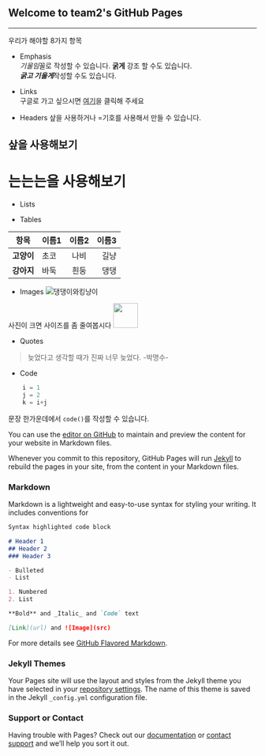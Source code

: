 ## Welcome to team2's GitHub Pages
-----

우리가 해야할 8가지 항목  
* Emphasis  
*기울임*꼴로 작성할 수 있습니다.
**굵게** 강조 할 수도 있습니다.   
***굵고 기울게***작성할 수도 있습니다.


* Links  
구글로 가고 싶으시면 [여기](https://www.google.com)을 클릭해 주세요

* Headers
샆을 사용하거나 =기호를 사용해서 만들 수 있습니다.

## 샆을 사용해보기   
     
는는는을 사용해보기
======

* Lists

* Tables  

|항목|이름1|이름2|이름3|
|-----|:-----|:-----:|-----:|
|**고양이**|초코|나비|길냥|
|**강아지**|바둑|흰둥|댕댕|

* Images
![댕댕이와킹냥이](https://images.mypetlife.co.kr/content/uploads/2019/08/20141553/shutterstock_119617003.jpg "cat and dog")

사진이 크면 사이즈를 좀 줄여봅시다
<img src="https://images.mypetlife.co.kr/content/uploads/2019/08/20141553/shutterstock_119617003.jpg" width="50">

* Quotes
> 늦었다고 생각할 때가 진짜 너무 늦었다.
> -박명수-

* Code   
```java
    i = 1
    j = 2
    k = i+j
```
    
문장 한가운데에서 `code()`를 작성할 수 있습니다.

You can use the [editor on GitHub](https://github.com/2020-1-OSS-team-2/testpage.io/edit/master/README.md) to maintain and preview the content for your website in Markdown files.

Whenever you commit to this repository, GitHub Pages will run [Jekyll](https://jekyllrb.com/) to rebuild the pages in your site, from the content in your Markdown files.

### Markdown

Markdown is a lightweight and easy-to-use syntax for styling your writing. It includes conventions for

```markdown
Syntax highlighted code block

# Header 1
## Header 2
### Header 3

- Bulleted
- List

1. Numbered
2. List

**Bold** and _Italic_ and `Code` text

[Link](url) and ![Image](src)
```

For more details see [GitHub Flavored Markdown](https://guides.github.com/features/mastering-markdown/).

### Jekyll Themes

Your Pages site will use the layout and styles from the Jekyll theme you have selected in your [repository settings](https://github.com/2020-1-OSS-team-2/testpage.io/settings). The name of this theme is saved in the Jekyll `_config.yml` configuration file.

### Support or Contact

Having trouble with Pages? Check out our [documentation](https://help.github.com/categories/github-pages-basics/) or [contact support](https://github.com/contact) and we’ll help you sort it out.

